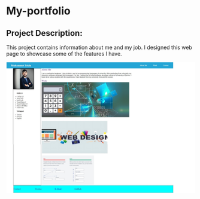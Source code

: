 # My-portfolio

## Project Description:

This project contains information about me and my job. I designed this web page to showcase some of the features I have.

![An image of my portfolio page](assets/img/myportfolio.jpg)
